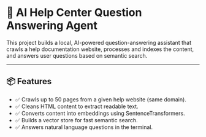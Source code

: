 # 🧠 AI Help Center Question Answering Agent

This project builds a local, AI-powered question-answering assistant that crawls a help documentation website, processes and indexes the content, and answers user questions based on semantic search.

---

## 📦 Features

- ✅ Crawls up to 50 pages from a given help website (same domain).
- ✅ Cleans HTML content to extract readable text.
- ✅ Converts content into embeddings using SentenceTransformers.
- ✅ Builds a vector store for fast semantic search.
- ✅ Answers natural language questions in the terminal.
